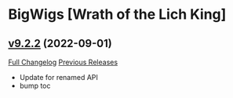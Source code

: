 # BigWigs [Wrath of the Lich King]

## [v9.2.2](https://github.com/BigWigsMods/BigWigs_WrathOfTheLichKing/tree/v9.2.2) (2022-09-01)
[Full Changelog](https://github.com/BigWigsMods/BigWigs_WrathOfTheLichKing/compare/v9.2.1...v9.2.2) [Previous Releases](https://github.com/BigWigsMods/BigWigs_WrathOfTheLichKing/releases)

- Update for renamed API  
- bump toc  
